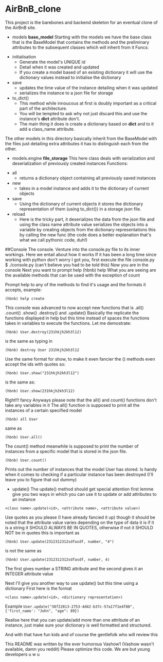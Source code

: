 # AirBnB_clone
This project is the barebones and backend skeleton for an eventual clone of the
AirBnB site.
+ models
**base_model**
Starting with the models we have the base class that is the BaseModel that contains the
methods and the preliminary attributes to the subsequent classes which will inherit
from it
Funcs:
- initialisation
	- Generate the model's UNIQUE id
	- Detail when it was created and updated
	- If you create a model based of an existing dictionary it will use the dictionary values instead to initialise the dictionary
- save
	- updates the time value of the instance detailing when it was updated
	- serializes the instance to a json file for storage
- to_dict()
	- This method while innoucous at first is doubly important as a critical part of the architecture.
	- You will be tempted to ask why not just discard this and use the instance's __dict__ attribute don't.
	- The main thing it does is create a dictionary based on __dict__ and to it add a class_name attribute.

The other models in this directory basically inherit from the BaseModel with the files
just detailing extra attributes it has to distinguish each from the other.

+ models.engine
**file_storage**
This here class deals with serialization and deserialization of previously created instances
Functions:
- all
	- returns a dictionary object containing all previously saved instances
- new
	- takes in a model instance and adds it to the dictionary of current objects
- save
	- Using the dictionary of current objects it stores the dictionary representation of them (using to_dict()) in a storage json file.
- reload
	- Here is the tricky part, it deserializes the data from the json file and using the class name attribute value serializes the objects into a variable by creating objects from the dictionary representations this by calling the new func (the code does a better explanation that's what we call pythonic code, duh!)

##Console
The console. Venture into the console.py file to its inner workings. Here we entail about
how it works
If it has been a long time since working with python don't worry I got you, first
execute the file console.py $ ./console.py (can't believe you had to be told this)
Now you are in the console
Next you want to prompt help
(hbnb) help
What you are seeing are the available methods that can be used with the exception of count

Prompt help to any of the methods to find it's usage and the formats it accepts, example:

`(hbnb) help create`

This console was advanced to now accept new functions that is
.all() .count()  .show() .destroy() and .update()
Basically the replicate the functions displayed in help but this time instead of spaces
the functions takes in variables to execute the functions. Let me demostrate:

`(hbnb) User.destroy(231hkjh2kh3l12)`

is the same as typing in

`(hbnb) destroy User 231hkjh2kh3l12`

Use the same format for show, to make it even fancier the () methods even accept the
ids with quotes so:

`(hbnb) User.show("231hkjh2kh3l12")`

is the same as:

`(hbnb) User.show(231hkjh2kh3l12)`

Right!!! fancy
Anyways please note that the all() and count() functions don't take any variables in it
The all() function is supposed to print all the instances of a certain specified model

`(hbnb) all User`

same as 

`(hbnb) User.all()`

The count() method meanwhile is supposed to print the number of instances from a specific
model that is stored in the json file.

`(hbnb) User.count()`

Prints out the number of instances that the model User has stored. Is handy when it comes
to checking if a particular instance has been destroyed (I'll leave you to figure that out dummy)

+ update()
The update() method should get special attention first lemme give you two ways in which you
can use it to update or add attributes to an instance

`<class name>.update(<id>, <attribute name>, <attribute value>)`

Use quotes as you please (I have already fancied it up) though it should be noted that the
attribute value varies depending on the type of data it is if it is a string it SHOULD
ALWAYS BE IN QUOTES, otherwise if not it SHOULD NOT be in quotes this is important
as

`(hbnb) User.update(2312312312sdfasdf, number, "4")`

is not the same as

`(hbnb) User.update(2312312312sdfasdf, number, 4)`

The first gives number a STRING attribute and the second gives it an INTEGER attribute value

Next I'll give you another way to use update() but this time using a dictionary
First here is the format

`<class name>.update(<id>, <dictionary representation>)`

Example
`User.update("38f22813-2753-4d42-b37c-57a17f1e4f88", {'first_name': "John", "age": 89})`

Realise here that you can update/add more than one attribute of an instance, just make sure
your dictionary is well formatted and structured.

And with that have fun kids and of course the gentlefolk who will review this

This README was written by the ever humorous Vashow1 (Vashow wasn't available, damn you reddit)
Please optimize this code. We are but young developers u w u

